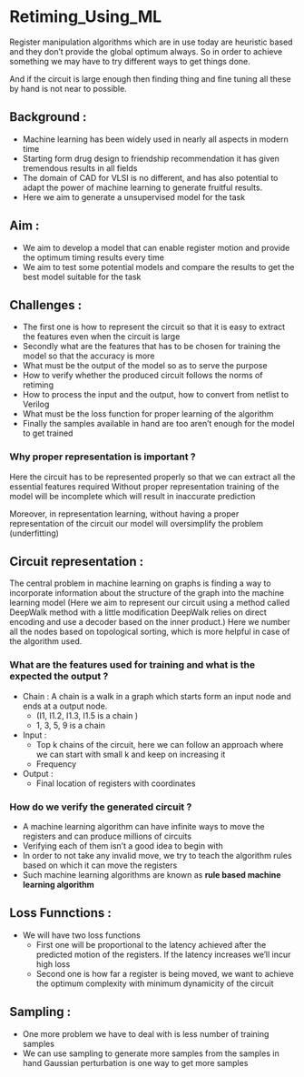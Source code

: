 # Retiming_Using_ML

Register manipulation algorithms which are in use today are heuristic based and they don’t provide the global optimum always. 
So in order to achieve something we may have to try different ways to get things done.

And if the circuit is large enough then finding thing and fine tuning all these by hand is not near to possible.

## Background : 

- Machine learning has been widely used in nearly all aspects in modern time
- Starting form drug design to friendship recommendation it has given tremendous results in all fields
- The domain of CAD for VLSI is no different, and has also potential to adapt the power of machine learning to generate fruitful results.
- Here we aim to generate a unsupervised model for the task

## Aim : 

- We aim to develop a model that can enable register motion and provide the optimum timing results every time
- We aim to test some potential models and compare the results to get the best model suitable for the task	

## Challenges : 

- The first one is how to represent the circuit so that it is easy to extract the features even when the circuit is large 
- Secondly what are the features that has to be chosen for training the model so that the accuracy is more
- What must be the output of the model so as to serve the purpose 
- How to verify whether the produced circuit follows the norms of retiming 
- How to process the input and the output, how to convert from netlist to Verilog 
- What must be the loss function for proper learning of the algorithm
- Finally the samples available in hand are too aren’t enough for the model to get trained

### Why proper representation is important ? 

Here the circuit has to be represented properly so that we can extract all the essential features required
Without proper representation training of the model will be incomplete which will result in inaccurate prediction

Moreover, in representation learning, without having a proper representation of the circuit our model will oversimplify the problem (underfitting)

## Circuit representation :

The central problem in machine learning on graphs is finding a way to incorporate information about the structure of the graph into the machine learning model
(Here we aim to represent our circuit using a method called DeepWalk method with a little modification
DeepWalk relies on direct encoding and use a decoder based on the inner product.)
Here we number all the nodes based on topological sorting, which is more helpful in case of the algorithm used.

### What are the features used for training and what is the expected the output ?

- Chain : A chain is a walk in a graph which starts form an input node and ends at a output node. 
  - (I1, I1.2, I1.3, I1.5 is a chain )
  - 1, 3, 5, 9 is a chain
- Input :
  - Top k chains of the circuit, here we can follow an approach where we can start with small k and keep on increasing it
  - Frequency
- Output : 
  - Final location of registers with coordinates 
  
### How do we verify the generated circuit ?

- A machine learning algorithm can have infinite ways to move the registers and can produce millions of circuits 
- Verifying each of them isn’t a good idea to begin with 
- In order to not take any invalid move, we try to teach the algorithm rules based on which it can move the registers
- Such machine learning algorithms are known as **rule based machine learning algorithm**

## Loss Funnctions :

- We will have two loss functions 
  - First one will be proportional to the latency achieved after the predicted motion of the registers. If the latency      increases we’ll incur high loss
  - Second one is how far a register is being moved, we want to achieve the optimum complexity with minimum dynamicity of the circuit  

## Sampling : 

- One more problem we have to deal with is less number of training samples
- We can use sampling to generate more samples from the samples in hand 
Gaussian perturbation is one way to get more samples
